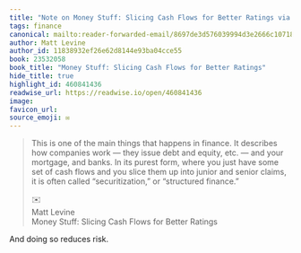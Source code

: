 ```yaml
---
title: "Note on Money Stuff: Slicing Cash Flows for Better Ratings via Matt Levine"
tags: finance
canonical: mailto:reader-forwarded-email/8697de3d576039994d3e2666c1071843
author: Matt Levine
author_id: 11838932ef26e62d8144e93ba04cce55
book: 23532058
book_title: "Money Stuff: Slicing Cash Flows for Better Ratings"
hide_title: true
highlight_id: 460841436
readwise_url: https://readwise.io/open/460841436
image: 
favicon_url: 
source_emoji: ✉️
---
```


> This is one of the main things that happens in finance. It describes how companies work — they issue debt and equity, etc. — and your mortgage, and banks. In its purest form, where you just have some set of cash flows and you slice them up into junior and senior claims, it is often called “securitization,” or “structured finance.”
> <div class="quoteback-footer"><div class="quoteback-avatar"><span class="mini-emoji"> ✉️</span></div><div class="quoteback-metadata"><div class="metadata-inner"><span style="display:none">FROM:</span><div aria-label="Matt Levine" class="quoteback-author"> Matt Levine</div><div aria-label="Money Stuff: Slicing Cash Flows for Better Ratings" class="quoteback-title"> Money Stuff: Slicing Cash Flows for Better Ratings</div></div></div></div>

And doing so reduces risk.